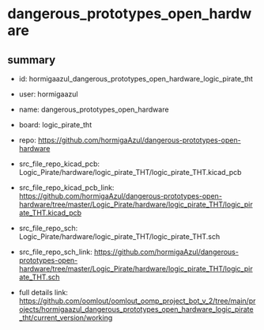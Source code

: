 # dangerous_prototypes_open_hardware
 
## summary 
* id: hormigaazul_dangerous_prototypes_open_hardware_logic_pirate_tht
* user: hormigaazul
* name: dangerous_prototypes_open_hardware
* board: logic_pirate_tht
* repo: https://github.com/hormigaAzul/dangerous-prototypes-open-hardware
* src_file_repo_kicad_pcb: Logic_Pirate/hardware/logic_pirate_THT/logic_pirate_THT.kicad_pcb
* src_file_repo_kicad_pcb_link: https://github.com/hormigaAzul/dangerous-prototypes-open-hardware/tree/master/Logic_Pirate/hardware/logic_pirate_THT/logic_pirate_THT.kicad_pcb


* src_file_repo_sch: Logic_Pirate/hardware/logic_pirate_THT/logic_pirate_THT.sch
* src_file_repo_sch_link: https://github.com/hormigaAzul/dangerous-prototypes-open-hardware/tree/master/Logic_Pirate/hardware/logic_pirate_THT/logic_pirate_THT.sch
* full details link: https://github.com/oomlout/oomlout_oomp_project_bot_v_2/tree/main/projects/hormigaazul_dangerous_prototypes_open_hardware_logic_pirate_tht/current_version/working  







